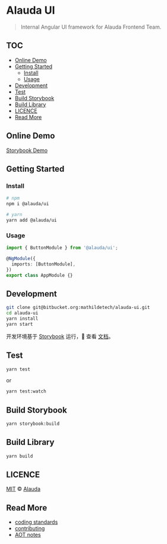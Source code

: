 # Alauda UI

> Internal Angular UI framework for Alauda Frontend Team.

## TOC <!-- omit in TOC -->

- [Online Demo](#online-demo)
- [Getting Started](#getting-started)
  - [Install](#install)
  - [Usage](#usage)
- [Development](#development)
- [Test](#test)
- [Build Storybook](#build-storybook)
- [Build Library](#build-library)
- [LICENCE](#licence)
- [Read More](#read-more)

## Online Demo

[Storybook Demo](http://k8s-cn-alauda-ui.nolimited.haproxy-internet-alaudacn.myalauda.cn)

## Getting Started

### Install

```sh
# npm
npm i @alauda/ui

# yarn
yarn add @alauda/ui
```

### Usage

```ts
import { ButtonModule } from '@alauda/ui';

@NgModule({
  imports: [ButtonModule],
})
export class AppModule {}
```

## Development

```sh
git clone git@bitbucket.org:mathildetech/alauda-ui.git
cd alauda-ui
yarn install
yarn start
```

开发环境基于 [Storybook](https://storybook.js.org/) 运行， 查看 [文档](https://storybook.js.org/basics/guide-angular/)。

## Test

```sh
yarn test
```

or

```sh
yarn test:watch
```

## Build Storybook

```sh
yarn storybook:build
```

## Build Library

```sh
yarn build
```

## LICENCE

[MIT](LICENCE) © [Alauda](http://www.alauda.io)

## Read More

- [coding standards](./docs/CODING_STANDARDS.md)
- [contributing](./docs/CONTRIBUTING.md)
- [AOT notes](./docs/AOT_NOTES.md)
